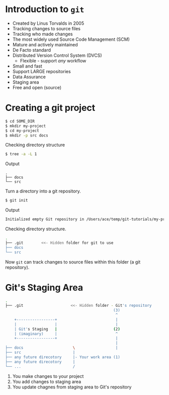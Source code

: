 # Introduction to `git`

- Created by Linus Torvalds in 2005
- Tracking changes to source files
- Tracking who made changes
- The most widely used Source Code Management (SCM)
- Mature and actively maintained
- De Facto standard
- Distributed Version Control System (DVCS)
    - Flexible - support _any_ workflow
- Small and fast 
- Support LARGE repositories
- Data Assurance
- Staging area
- Free and open (source)


# Creating a git project

```bash
$ cd SOME_DIR
$ mkdir my-project
$ cd my-project
$ mkdir -p src docs 
```

Checking directory structure

```bash
$ tree -a -L 1
```

Output

```
.
├── docs
└── src
```

Turn a directory into a git repository.

```bash
$ git init
```

Output

```bash
Initialized empty Git repository in /Users/ace/temp/git-tutorials/my-project/.git/
```

Checking directory structure.

```bash
.
├── .git        <<- Hidden folder for git to use
├── docs
└── src
```

Now `git` can track changes to source files within this folder (a git repository).

# Git's Staging Area


```bash
.
├── .git                     <<- Hidden folder - Git's repository
                                                (3)
                                                 ^
    +-----------------+                          |
    |                 |                          |
    | Git's Staging   |                         (2)
    | (imaginary)     |                          ^
    +-----------------+                          |
                                                 |
├── docs                      \                  |
├── src                       |                  
├── any future direcotory     |- Your work area (1)
├── any future direcotory     |
└── ...                       /

```

1. You make changes to your project
2. You add changes to staging area
3. You update chagnes from staging area to Git's repository
